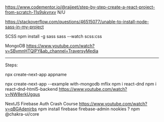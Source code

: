 https://www.codementor.io/@rajjeet/step-by-step-create-a-react-project-from-scratch-11s9skvnxv
N/U

https://stackoverflow.com/questions/46515077/unable-to-install-node-sass-in-my-project

SCSS
npm install -g sass
sass --watch scss:css

MongoDB
https://www.youtube.com/watch?v=SBvmnHTQIPY&ab_channel=TraversyMedia

---

Steps:

npx create-next-app appname

<!-- npm i mongoose -->

npx create-next-app --example with-mongodb mflix
npm i react-dnd
npm i react-dnd-html5-backend
https://www.youtube.com/watch?v=NW8erkUgqus

NextJS Firebase Auth Crash Course
https://www.youtube.com/watch?v=qBGAdenirbs
npm install firebase firebase-admin nookies
? npm @chakra-ui/core
